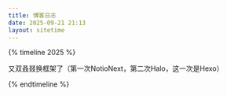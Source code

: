 ```yaml
---
title: 博客日志
date: 2025-09-21 21:13
layout: sitetime
---
```




{% timeline 2025 %}

<!-- timeline 09-21 -->
又双叒叕换框架了（第一次NotioNext，第二次Halo，这一次是Hexo）
<!-- endtimeline -->

{% endtimeline %}